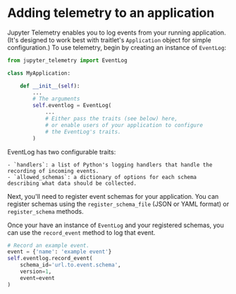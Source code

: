 # Adding telemetry to an application

Jupyter Telemetry enables you to log events from your running application. (It's designed to work best with traitlet's `Application` object for simple configuration.) To use telemetry, begin by creating an instance of `EventLog`:

```python
from jupyter_telemetry import EventLog

class MyApplication:

    def __init__(self):
        ...
        # The arguments
        self.eventlog = EventLog(
            ...
            # Either pass the traits (see below) here,
            # or enable users of your application to configure
            # the EventLog's traits.
        )
```

EventLog has two configurable traits:

    - `handlers`: a list of Python's logging handlers that handle the recording of incoming events.
    - `allowed_schemas`: a dictionary of options for each schema describing what data should be collected.

Next, you'll need to register event schemas for your application. You can register schemas using the `register_schema_file` (JSON or YAML format) or `register_schema` methods.


Once your have an instance of `EventLog` and your registered schemas, you can use the `record_event` method to log that event.


```python
# Record an example event.
event = {'name': 'example event'}
self.eventlog.record_event(
    schema_id='url.to.event.schema',
    version=1,
    event=event
)
```
